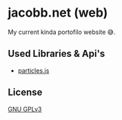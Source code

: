 # jacobb.net (web)
My current kinda portofilo website 😅.

## Used Libraries & Api's

- [particles.js](https://github.com/VincentGarreau/particles.js/)

## License
[GNU GPLv3](https://choosealicense.com/licenses/gpl-3.0/)
